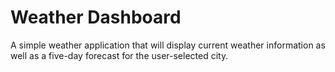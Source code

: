 # Weather Dashboard
A simple weather application that will display current weather information as well as a five-day forecast for the user-selected city.

